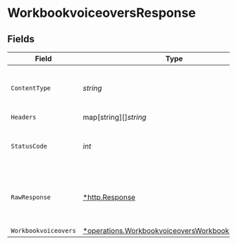 # WorkbookvoiceoversResponse


## Fields

| Field                                                                                                               | Type                                                                                                                | Required                                                                                                            | Description                                                                                                         |
| ------------------------------------------------------------------------------------------------------------------- | ------------------------------------------------------------------------------------------------------------------- | ------------------------------------------------------------------------------------------------------------------- | ------------------------------------------------------------------------------------------------------------------- |
| `ContentType`                                                                                                       | *string*                                                                                                            | :heavy_check_mark:                                                                                                  | HTTP response content type for this operation                                                                       |
| `Headers`                                                                                                           | map[string][]*string*                                                                                               | :heavy_minus_sign:                                                                                                  | N/A                                                                                                                 |
| `StatusCode`                                                                                                        | *int*                                                                                                               | :heavy_check_mark:                                                                                                  | HTTP response status code for this operation                                                                        |
| `RawResponse`                                                                                                       | [*http.Response](https://pkg.go.dev/net/http#Response)                                                              | :heavy_minus_sign:                                                                                                  | Raw HTTP response; suitable for custom response parsing                                                             |
| `Workbookvoiceovers`                                                                                                | [*operations.WorkbookvoiceoversWorkbookvoiceovers](../../models/operations/workbookvoiceoversworkbookvoiceovers.md) | :heavy_minus_sign:                                                                                                  | OK                                                                                                                  |